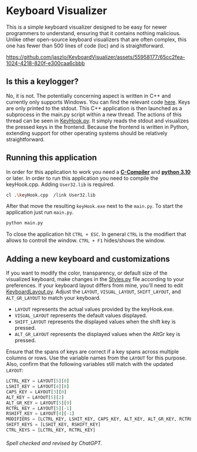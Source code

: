 # Keyboard Visualizer

This is a simple keyboard visualizer designed to be easy for newer programmers to understand, ensuring that it contains nothing malicious. 
Unlike other open-source keyboard visualizers that are often complex, this one has fewer than 500 lines of code (loc) and is straightforward.

https://github.com/jaszlo/KeyboardVisualizer/assets/55958177/65cc2fea-1024-4218-820f-e300caa6cbbb

## Is this a keylogger?
No, it is not. 
The potentially concerning aspect is written in C++ and currently only supports Windows. 
You can find the relevant code [here](./c_src/keyHook.cpp). 
Keys are only printed to the stdout. This C++ application is then launched as a subprocess in the main.py script within a new thread.
The actions of this thread can be seen in [KeyHook.py](./py_src/KeyHook.py). 
It simply reads the stdout and visualizes the pressed keys in the frontend. 
Because the frontend is written in Python, extending support for other operating systems should be relatively straightforward.

## Running this application
In order for this application to work you need a 
[**C-Compiler**](https://learn.microsoft.com/en-us/cpp/build/walkthrough-compile-a-c-program-on-the-command-line?view=msvc-170) and 
[**python 3.10**](https://www.python.org/downloads/) or later.
In order to run this application you need to compile the keyHook.cpp. Adding `User32.lib` is required.
```sh
cl .\keyHook.cpp  /link User32.lib
```

After that move the resulting `keyHook.exe` next to the `main.py`. To start the application just run `main.py`. 
```sh
python main.py
```

To close the application hit `CTRL + ESC`. In general `CTRL` is the modifiert that allows to controll the window.
`CTRL + F1` hides/shows the window.

## Adding a new keyboard and customizations
If you want to modify the color, transparency, or default size of the visualized keyboard, make changes in the [Styles.py](./py_src/Styles.py) file according to your preferences. 
If your keyboard layout differs from mine, you'll need to edit [KeyboardLayout.py](./py_src/KeyboardLayout.py). 
Adjust the `LAYOUT`, `VISUAL_LAYOUT`, `SHIFT_LAYOUT`, and `ALT_GR_LAYOUT` to match your keyboard. 
- `LAYOUT` represents the actual values provided by the keyHook.exe.
- `VISUAL_LAYOUT` represents the default values displayed.
- `SHIFT_LAYOUT` represents the displayed values when the shift key is pressed.
- `ALT_GR_LAYOUT` represents the displayed values when the AltGr key is pressed.

Ensure that the spans of keys are correct if a key spans across multiple columns or rows. Use the variable names from the `LAYOUT` for this purpose. Also, confirm that the following variables still match with the updated `LAYOUT`:
```python
LCTRL_KEY = LAYOUT[5][0]
LSHIT_KEY = LAYOUT[4][0]
CAPS_KEY = LAYOUT[3][0]
ALT_KEY = LAYOUT[5][2]
ALT_GR_KEY = LAYOUT[5][9]
RCTRL_KEY = LAYOUT[5][-1]
RSHIFT_KEY = LAYOUT[4][-1]
MODIFIERS = [LCTRL_KEY, LSHIT_KEY, CAPS_KEY, ALT_KEY, ALT_GR_KEY, RCTRL_KEY, RSHIFT_KEY]
SHIFT_KEYS = [LSHIT_KEY, RSHIFT_KEY]
CTRL_KEYS = [LCTRL_KEY, RCTRL_KEY]
```

###### _Spell checked and revised by ChatGPT._
